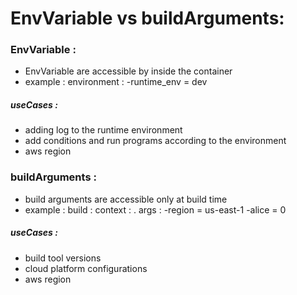# EnvVariable vs buildArguments:

### EnvVariable :
* EnvVariable are accessible by inside the container
*  example :
environment :
      -runtime_env = dev
      
##### useCases :
* adding log to the runtime environment
* add conditions and run programs according to the environment
* aws region


### buildArguments :
* build arguments are accessible only at build time
* example :
build :
context : .
args :
      -region = us-east-1
      -alice = 0


##### useCases :
* build tool versions
* cloud platform configurations 
* aws region
